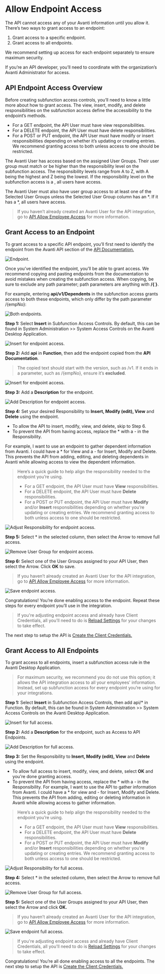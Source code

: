 # Allow Endpoint Access

The API cannot access any of your Avanti information until you allow it. There’s two ways to grant access to an endpoint:
1. Grant access to a specific endpoint. 
2. Grant access to all endpoints. 

We recommend setting up access for each endpoint separately to ensure maximum security. 

If you’re an API developer, you’ll need to coordinate with the organization’s Avanti Administrator for access. 

## API Endpoint Access Overview
Before creating subfunction access controls, you’ll need to know a little more about how to grant access. The view, insert, modify, and delete responsibilities on the subfunction access define the accessibility to the endpoint’s methods.
- For a GET endpoint, the API User must have view responsibilities.
- For a DELETE endpoint, the API User must have delete responsibilities.
- For a POST or PUT endpoint, the API User must have modify or insert responsibilities depending on whether it’s updating or creating entries. We recommend granting access to both unless access to one should be restricted.

The Avanti User has access based on the assigned User Groups. Their user group must match or be higher than the responsibility level on the subfunction access. The responsibility levels range from A to Z, with A being the highest and Z being the lowest. If the responsibility level on the subfunction access is a , all users have access.

The Avanti User must also have user group access to at least one of the Selected User Groups unless the Selected User Group column has an &ast;. If it has a &ast;, all users have access.

<!-- theme: info -->
>If you haven’t already created an Avanti User for the API integration, go to [API Allow Employee Access](https://avanti.stoplight.io/docs/avanti-api/ZG9jOjgxNDM2NzA-employee-access) for more information. 

## Grant Access to an Endpoint

To grant access to a specific API endpoint, you’ll first need to identify the endpoint from the Avanti API section of the [API Documentation.](https://avanti.stoplight.io/) 

![Endpoint.](../assets/images/Endpoint.png)

Once you’ve identified the endpoint, you’ll be able to grant access. We recommend copying and pasting endpoints from the documentation to avoid mistakes when creating the subfunction access. When copying, be sure to exclude any path parameter; path parameters are anything with **/{  }**.  

For example, entering **api/v1/Dependents** in the subfunction access grants access to both these endpoints, which only differ by the path parameter /{empNo}:  

![Both endpoints.](../assets/images/EndpointsDependants.png)

**Step 1:** Select **Insert** in Subfunction Access Controls.
By default, this can be found in System Administration >> System Access Controls on the Avanti Desktop Application.

![Insert for endpoint access. ](../assets/images/EndpointAccessInsert.png)

**Step 2:** Add **api** in **Function**, then add the endpoint copied from the **API Documentation**.

<!-- theme: info -->
>The copied text should start with the version, such as /v1. If it ends in a parameter, such as /{empNo}, ensure it’s **excluded**. 

![Insert for endpoint access. ](../assets/images/EndpointAccessFunction.png)

**Step 3:** Add a **Description** for the endpoint. 

![Add Description for endpoint access. ](../assets/images/EndpointAccessDescription.png)

**Step 4:** Set your desired Responsibility to **Insert, Modify (edit), View** and **Delete** using the endpoint. 

- To allow the API to insert, modify, view, and delete, skip to Step 6. 
- To prevent the API from having access, replace the &ast; with a - in the Responsibility. 

For example, I want to use an endpoint to gather dependent information from Avanti. I could have a &ast; for View and a - for Insert, Modify and Delete. This prevents the API from adding, editing, and deleting dependents in Avanti while allowing access to view the dependent information. 
<!-- theme: info -->
>Here’s a quick guide to help align the responsibility needed to the endpoint you’re using. 
>- For a GET endpoint, the API User must have **View** responsibilities.
>- For a DELETE endpoint, the API User must have **Delete** responsibilities.
>- For a POST or PUT endpoint, the API User must have **Modify** and/or **Insert** responsibilities depending on whether you’re updating or creating entries. We recommend granting access to both unless access to one should be restricted.

![Adjust Responsibility for endpoint access. ](../assets/images/EndpointAccessResponsibility.png)

**Step 5:** Select &ast; in the selected column, then select the Arrow to remove full access.

![Remove User Group for endpoint access. ](../assets/images/EndpointAccessRemoveWildcard.png)

**Step 6:** Select one of the User Groups assigned to your API User, then select the Arrow. Click **OK** to save. 

<!-- theme: info -->
>If you haven’t already created an Avanti User for the API integration, go to [API Allow Employee Access](https://avanti.stoplight.io/docs/avanti-api/ZG9jOjgxNDM2NzA-employee-access) for more information. 

![Save endpoint access. ](../assets/images/EndpointAccessOk.png)

Congratulations! You’re done enabling access to the endpoint. Repeat these steps for every endpoint you’ll use in the integration.

<!-- theme: info -->
>If you're adjusting endpoint access and already have Client Credentials, all you'll need to do is [Reload Settings](https://avanti.stoplight.io/docs/avanti-api/45925478e011d-create-client-credentials#reload-web-settings) for your changes to take effect.  

The next step to setup the API is [Create the Client Credentials.](https://avanti.stoplight.io/docs/avanti-api/ZG9jOjgxNDM2NjY-client-credentials) 

## Grant Access to All Endpoints

To grant access to all endpoints, insert a subfunction access rule in the Avanti Desktop Application. 

<!-- theme: warning -->
>For maximum security, we recommend you do not use this option; it allows the API integration access to all your employees' information. Instead, set up subfunction access for every endpoint you’re using for your integrations.

**Step 1:** Select **Insert** in Subfunction Access Controls, then add api/* in Function. 
By default, this can be found in System Administration >> System Access Controls on the Avanti Desktop Application.

![Insert for full access. ](../assets/images/FullAccessFunction.png)

**Step 2:** Add a **Description** for the endpoint, such as Access to API Endpoints.  

![Add Description for full access. ](../assets/images/FullAccessDescription.png)

**Step 3:** Set the Responsibility to **Insert, Modify (edit), View** and **Delete** using the endpoint. 

- To allow full access to insert, modify, view, and delete, select **OK** and you're done granting access.  
- To prevent the API  from having access, replace the &ast; with a - in the Responsibility. For example, I want to use the API to gather information from Avanti. I could have a &ast; for view and - for Insert, Modify and Delete. This prevents the API from adding, editing or deleting information in Avanti while allowing access to gather information. 

<!-- theme: info -->
>Here’s a quick guide to help align the responsibility needed to the endpoint you’re using. 
>- For a GET endpoint, the API User must have **View** responsibilities.
>- For a DELETE endpoint, the API User must have **Delete** responsibilities.
>- For a POST or PUT endpoint, the API User must have **Modify** and/or **Insert** responsibilities depending on whether you’re updating or creating entries. We recommend granting access to both unless access to one should be restricted.

![Adjust Responsibility for full access. ](../assets/images/FullAccessResponsibility.png)

**Step 4:** Select &ast; in the selected column, then select the Arrow to remove full access. 

![Remove User Group for full access. ](../assets/images/FullAccessRemoveWildcard.png)

**Step 5:** Select one of the User Groups assigned to your API User, then select the Arrow and click **OK.**

<!-- theme: info -->
>If you haven’t already created an Avanti User for the API integration, go to [API Allow Employee Access](https://avanti.stoplight.io/docs/avanti-api/ZG9jOjgxNDM2NzA-employee-access) for more information. 

![Save endpoint full access. ](../assets/images/FullAccessOk.png)

<!-- theme: info -->
>If you're adjusting endpoint access and already have Client Credentials, all you'll need to do is [Reload Settings](https://avanti.stoplight.io/docs/avanti-api/45925478e011d-create-client-credentials#reload-web-settings) for your changes to take effect.  

Congratulations! You’re all done enabling access to all the endpoints. The next step to setup the API is [Create the Client Credentials.](https://avanti.stoplight.io/docs/avanti-api/ZG9jOjgxNDM2NjY-client-credentials) 

